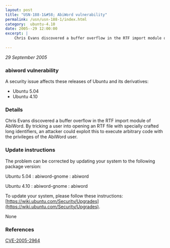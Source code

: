 ```yaml
---
layout: post
title: "USN-188-1&#58; AbiWord vulnerability"
permalink: /usn/usn-188-1/index.html
category:  ubuntu-4.10
date: 2005--29 12:00:00
excerpt: |
    Chris Evans discovered a buffer overflow in the RTF import module of AbiWord. By tricking a user into opening an RTF file with specially crafted long identifiers, an attacker could exploit this to execute arbitrary code with the privileges of the AbiWord user.
    
--- 
```

 
 

*29 September 2005*

### abiword vulnerability

A security issue affects these releases of Ubuntu and its derivatives:

* Ubuntu 5.04
* Ubuntu 4.10

### Details

Chris Evans discovered a buffer overflow in the RTF import module of AbiWord. By tricking a user into opening an RTF file with specially crafted long identifiers, an attacker could exploit this to execute arbitrary code with the privileges of the AbiWord user.

### Update instructions

The problem can be corrected by updating your system to the following package version:

Ubuntu 5.04
 : abiword-gnome 
 : abiword 

Ubuntu 4.10
 : abiword-gnome 
 : abiword 

To update your system, please follow these instructions: [https://wiki.ubuntu.com/Security/Upgrades](https://wiki.ubuntu.com/Security/Upgrades).

None

### References

 
 [CVE-2005-2964](http://people.ubuntu.com/~ubuntu-security/cve/CVE-2005-2964)
 

